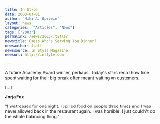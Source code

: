 ```yaml
---
title: In Style
date: 2003-03-01
author: "Mika A. Epstein"
layout: news
categories: ["Articles", "News"]
tags: ["2003"]
permalink: /news/2003/:title/
newstitle: Guess Who's Serving You Dinner?  
newsauthor: Staff  
newssource: In Style Magazine  
newsurl: http://instyle.com

---
```


A future Academy Award winner, perhaps. Today's stars recall how time spent waiting for their big break often meant waiting on customers.

[...]

**Jorja Fox**

"I waitressed for one night. I spilled food on people three times and I was never allowed back in the restaurant again. I was horrible. I just couldn't do the whole balancing thing."

